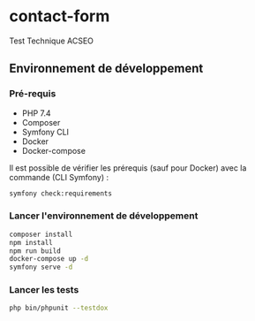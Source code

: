 # contact-form

Test Technique ACSEO

## Environnement de développement

### Pré-requis

* PHP 7.4
* Composer
* Symfony CLI
* Docker
* Docker-compose

Il est possible de vérifier les prérequis (sauf pour Docker) avec la commande (CLI Symfony) :

```bash
symfony check:requirements
```

### Lancer l'environnement de développement

```bash
composer install
npm install
npm run build
docker-compose up -d
symfony serve -d
```

### Lancer les tests

```bash
php bin/phpunit --testdox
```
